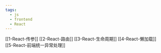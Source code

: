 ```yaml
---
tags:
  - js
  - frontend
  - React
---
```


[[1-React-传参]]
[[2-React-路由]]
[[3-React-生命周期]]
[[4-React-懒加载]]
[[5-React-前端统一异常处理]]
